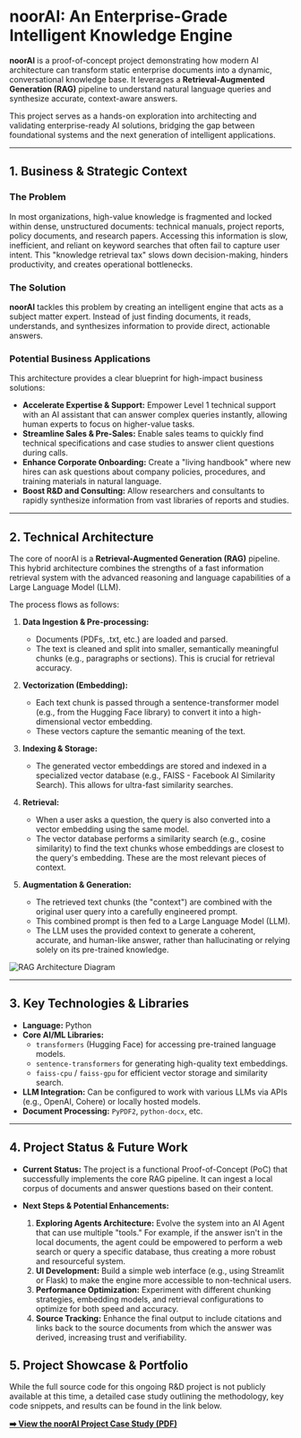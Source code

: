 # noorAI: An Enterprise-Grade Intelligent Knowledge Engine

**noorAI** is a proof-of-concept project demonstrating how modern AI architecture can transform static enterprise documents into a dynamic, conversational knowledge base. It leverages a **Retrieval-Augmented Generation (RAG)** pipeline to understand natural language queries and synthesize accurate, context-aware answers.

This project serves as a hands-on exploration into architecting and validating enterprise-ready AI solutions, bridging the gap between foundational systems and the next generation of intelligent applications.

---

## 1. Business & Strategic Context

### The Problem
In most organizations, high-value knowledge is fragmented and locked within dense, unstructured documents: technical manuals, project reports, policy documents, and research papers. Accessing this information is slow, inefficient, and reliant on keyword searches that often fail to capture user intent. This "knowledge retrieval tax" slows down decision-making, hinders productivity, and creates operational bottlenecks.

### The Solution
**noorAI** tackles this problem by creating an intelligent engine that acts as a subject matter expert. Instead of just finding documents, it reads, understands, and synthesizes information to provide direct, actionable answers.

### Potential Business Applications
This architecture provides a clear blueprint for high-impact business solutions:

* **Accelerate Expertise & Support:** Empower Level 1 technical support with an AI assistant that can answer complex queries instantly, allowing human experts to focus on higher-value tasks.
* **Streamline Sales & Pre-Sales:** Enable sales teams to quickly find technical specifications and case studies to answer client questions during calls.
* **Enhance Corporate Onboarding:** Create a "living handbook" where new hires can ask questions about company policies, procedures, and training materials in natural language.
* **Boost R&D and Consulting:** Allow researchers and consultants to rapidly synthesize information from vast libraries of reports and studies.

---

## 2. Technical Architecture

The core of noorAI is a **Retrieval-Augmented Generation (RAG)** pipeline. This hybrid architecture combines the strengths of a fast information retrieval system with the advanced reasoning and language capabilities of a Large Language Model (LLM).

The process flows as follows:

1.  **Data Ingestion & Pre-processing:**
    * Documents (PDFs, .txt, etc.) are loaded and parsed.
    * The text is cleaned and split into smaller, semantically meaningful chunks (e.g., paragraphs or sections). This is crucial for retrieval accuracy.

2.  **Vectorization (Embedding):**
    * Each text chunk is passed through a sentence-transformer model (e.g., from the Hugging Face library) to convert it into a high-dimensional vector embedding.
    * These vectors capture the semantic meaning of the text.

3.  **Indexing & Storage:**
    * The generated vector embeddings are stored and indexed in a specialized vector database (e.g., FAISS - Facebook AI Similarity Search). This allows for ultra-fast similarity searches.

4.  **Retrieval:**
    * When a user asks a question, the query is also converted into a vector embedding using the same model.
    * The vector database performs a similarity search (e.g., cosine similarity) to find the text chunks whose embeddings are closest to the query's embedding. These are the most relevant pieces of context.

5.  **Augmentation & Generation:**
    * The retrieved text chunks (the "context") are combined with the original user query into a carefully engineered prompt.
    * This combined prompt is then fed to a Large Language Model (LLM).
    * The LLM uses the provided context to generate a coherent, accurate, and human-like answer, rather than hallucinating or relying solely on its pre-trained knowledge.

![RAG Architecture Diagram](https://i.imgur.com/8y3f5gN.png)

---

## 3. Key Technologies & Libraries

* **Language:** Python
* **Core AI/ML Libraries:**
    * `transformers` (Hugging Face) for accessing pre-trained language models.
    * `sentence-transformers` for generating high-quality text embeddings.
    * `faiss-cpu` / `faiss-gpu` for efficient vector storage and similarity search.
* **LLM Integration:** Can be configured to work with various LLMs via APIs (e.g., OpenAI, Cohere) or locally hosted models.
* **Document Processing:** `PyPDF2`, `python-docx`, etc.

---

## 4. Project Status & Future Work

* **Current Status:** The project is a functional Proof-of-Concept (PoC) that successfully implements the core RAG pipeline. It can ingest a local corpus of documents and answer questions based on their content.

* **Next Steps & Potential Enhancements:**
    1.  **Exploring Agents Architecture:** Evolve the system into an AI Agent that can use multiple "tools." For example, if the answer isn't in the local documents, the agent could be empowered to perform a web search or query a specific database, thus creating a more robust and resourceful system.
    2.  **UI Development:** Build a simple web interface (e.g., using Streamlit or Flask) to make the engine more accessible to non-technical users.
    3.  **Performance Optimization:** Experiment with different chunking strategies, embedding models, and retrieval configurations to optimize for both speed and accuracy.
    4.  **Source Tracking:** Enhance the final output to include citations and links back to the source documents from which the answer was derived, increasing trust and verifiability.
## 5. Project Showcase & Portfolio

While the full source code for this ongoing R&D project is not publicly available at this time, a detailed case study outlining the methodology, key code snippets, and results can be found in the link below.

**[➡️ View the noorAI Project Case Study (PDF)](https://github.com/zakariaemandouli/noorAI/blob/main/portfolio/noorAI%20Case%20Study.pdf)**
